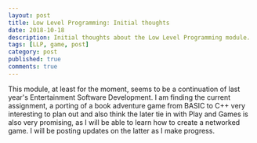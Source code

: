 ```yaml
---
layout: post
title: Low Level Programming: Initial thoughts
date: 2018-10-18
description: Initial thoughts about the Low Level Programming module.
tags: [LLP, game, post]
category: post
published: true
comments: true
---
```

This module, at least for the moment, seems to be a continuation of last year's Entertainment Software Development. I am finding the current assignment, a porting of a book adventure game from BASIC to C++ very interesting to plan out and also think the later tie in with Play and Games is also very promising, as I will be able to learn how to create a networked game. I will be posting updates on the latter as I make progress.